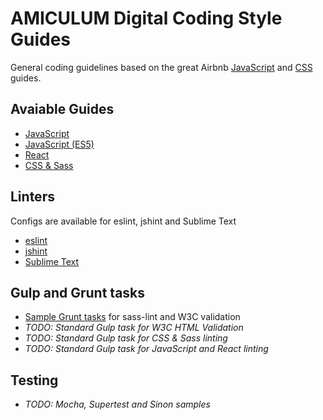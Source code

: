 # AMICULUM Digital Coding Style Guides

General coding guidelines based on the great Airbnb [JavaScript](https://github.com/airbnb/javascript) and [CSS](https://github.com/airbnb/css) guides.

## Avaiable Guides

 - [JavaScript](javascript/)
 - [JavaScript (ES5)](javascript/es5)
 - [React](javascript/react/)
 - [CSS & Sass](css/)
 
## Linters

Configs are available for eslint, jshint and Sublime Text

 - [eslint](javascript/linters/)
 - [jshint](javascript/linters/)
 - [Sublime Text](javascript/linters/)
 
 
## Gulp and Grunt tasks

 - [Sample Grunt tasks](grunt) for sass-lint and W3C validation
 - *TODO: Standard Gulp task for W3C HTML Validation*
 - *TODO: Standard Gulp task for CSS & Sass linting*
 - *TODO: Standard Gulp task for JavaScript and React linting*


## Testing

 - *TODO: Mocha, Supertest and Sinon samples*
 
